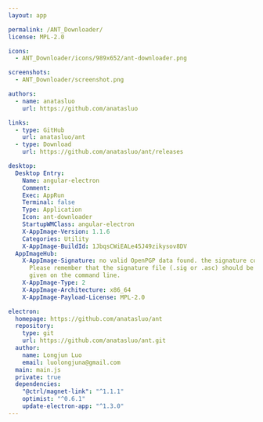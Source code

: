 ```yaml
---
layout: app

permalink: /ANT_Downloader/
license: MPL-2.0

icons:
  - ANT_Downloader/icons/989x652/ant-downloader.png

screenshots:
  - ANT_Downloader/screenshot.png

authors:
  - name: anatasluo
    url: https://github.com/anatasluo

links:
  - type: GitHub
    url: anatasluo/ant
  - type: Download
    url: https://github.com/anatasluo/ant/releases

desktop:
  Desktop Entry:
    Name: angular-electron
    Comment: 
    Exec: AppRun
    Terminal: false
    Type: Application
    Icon: ant-downloader
    StartupWMClass: angular-electron
    X-AppImage-Version: 1.1.6
    Categories: Utility
    X-AppImage-BuildId: 1JbqsCWiEALe45J49zikysov8DV
  AppImageHub:
    X-AppImage-Signature: no valid OpenPGP data found. the signature could not be verified.
      Please remember that the signature file (.sig or .asc) should be the first file
      given on the command line.
    X-AppImage-Type: 2
    X-AppImage-Architecture: x86_64
    X-AppImage-Payload-License: MPL-2.0

electron:
  homepage: https://github.com/anatasluo/ant
  repository:
    type: git
    url: https://github.com/anatasluo/ant.git
  author:
    name: Longjun Luo
    email: luolongjuna@gmail.com
  main: main.js
  private: true
  dependencies:
    "@ctrl/magnet-link": "^1.1.1"
    optimist: "^0.6.1"
    update-electron-app: "^1.3.0"
---
```

